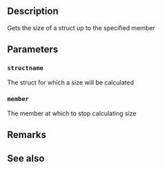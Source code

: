 ## Description

Gets the size of a struct up to the specified member

## Parameters

### `structname`

The struct for which a size will be calculated

### `member`

The member at which to stop calculating size

## Remarks

## See also